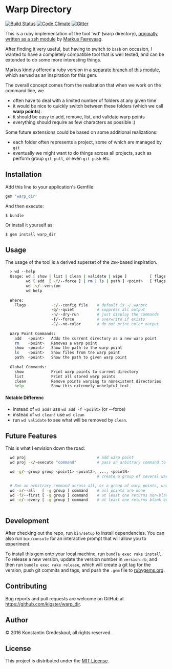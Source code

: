 # Warp Directory

[![Build Status](https://travis-ci.org/kigster/warp_dir.svg?branch=master)](https://travis-ci.org/kigster/warp_dir)
[![Code Climate](https://codeclimate.com/github/kigster/warp_dir/badges/gpa.svg)](https://codeclimate.com/github/kigster/warp_dir)
[![Gitter](https://img.shields.io/gitter/room/gitterHQ/gitter.svg)](https://gitter.im/kigster/warp_dir)

This is a ruby implementation of the tool 'wd' (warp directory), 
[originally written as a zsh module](https://github.com/mfaerevaag/wd) 
by [Markus Færevaag](https://github.com/mfaerevaag).

After finding it very useful, but having to switch to `bash` on occasion, I wanted to have a completely
compatible tool that is well tested, and can be extended to do some more interesting things.

Markus kindly offered a ruby version in a [separate branch of this module](https://github.com/mfaerevaag/wd/tree/ruby),
which served as an inspiration for this gem.

The overall concept comes from the realization that when we work on the command line, we 

 * often have to deal with a limited number of folders at any given time
 * it would be nice to quickly switch between these folders (which we call __warp points__).
 * it should be easy to add, remove, list, and validate warp points
 * everything should require as few characters as possible :) 

Some future extensions could be based on some additional realizations:

 * each folder often represents a project, some of which are managed by `git`
 * eventually we might want to do things across all projects, such as perform group `git pull`, 
   or even `git push` etc.
 
## Installation

Add this line to your application's Gemfile:

```ruby
gem 'warp_dir'
```

And then execute:

    $ bundle

Or install it yourself as:

    $ gem install warp_dir

## Usage

The usage of the tool is a derived superset of the `ZSH`-based inspiration.

```bash
  > wd --help 
  Usage: wd [ show | list | clean | validate | wipe ]          [ flags ] 
         wd [ add  [ -f/--force ] | rm | ls | path ] <point>   [ flags ]
         wd -v/--version
         wd help
         
  Where:
    Flags           -c/--config file    # default is ~/.warprc
                    -q/--quiet          # suppress all output
                    -n/--dry-run        # just display the commands
                    -f/--force          # overwrite if exists
                    -C/--no-color       # do not print color output
                    
  Warp Point Commands:
    add   <point>   Adds the current directory as a new warp point
    rm    <point>   Removes a warp point
    show  <point>   Show the path to the warp point
    ls    <point>   Show files from tne warp point
    path  <point>   Show the path to given warp point
  
  Global Commands:
    show            Print warp points to current directory
    list            Print all stored warp points
    clean           Remove points warping to nonexistent directories
    help            Show this extremely unhelpful text

```

#### Notable Differenc

 * instead of `wd add!` use `wd add -f <point>` (or --force)
 * instead of `wd clean!` use `wd clean`
 * run `wd validate` to see what will be removed by `clean`.

## Future Features

This is what I envision down the road:

```bash
  wd proj                               # add warp point
  wd proj -x/-execute "command"         # pass an arbitrary command to execute, and return back to CWD  

  wd -g/--group group <point1> <point2>, ..., <pointN>
                                        # create a group of several warp points

  # Run an arbitrary command across all, or a group of warp points, until...
  wd -a/--all   [ -g group ] command    # all points are done 
  wd -f/--first [ -g group ] command    # at least one returns non-blank output
  wd -e/--every [ -g group ] command    # at least one returns blank output
  
```

## Development

After checking out the repo, run `bin/setup` to install dependencies. 
You can also run `bin/console` for an interactive prompt that will 
allow you to experiment.

To install this gem onto your local machine, run `bundle exec rake install`. 
To release a new version, update the version number in `version.rb`, and 
then run `bundle exec rake release`, which will create a git tag for the 
version, push git commits and tags, and push the `.gem` file 
to [rubygems.org](https://rubygems.org).

## Contributing

Bug reports and pull requests are welcome on GitHub at https://github.com/kigster/warp_dir.

## Author

<p>&copy; 2016 Konstantin Gredeskoul, all rights reserved.</p>

## License

This project is distributed under the [MIT License](https://raw.githubusercontent.com/kigster/warp_dir/master/LICENSE).

